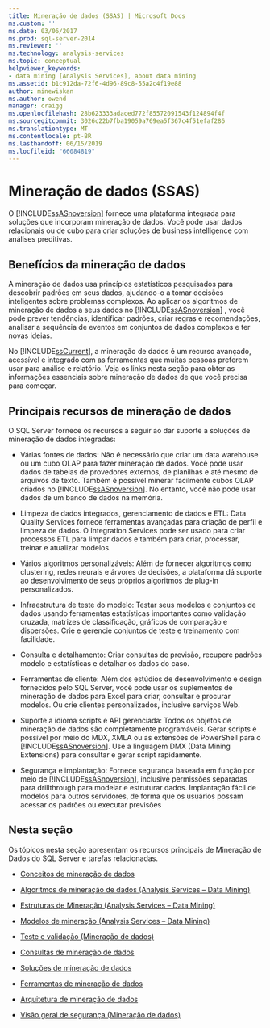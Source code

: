 ```yaml
---
title: Mineração de dados (SSAS) | Microsoft Docs
ms.custom: ''
ms.date: 03/06/2017
ms.prod: sql-server-2014
ms.reviewer: ''
ms.technology: analysis-services
ms.topic: conceptual
helpviewer_keywords:
- data mining [Analysis Services], about data mining
ms.assetid: b1c912da-72f6-4d96-89c8-55a2c4f19e88
author: minewiskan
ms.author: owend
manager: craigg
ms.openlocfilehash: 28b623333adaced772f85572091543f124894f4f
ms.sourcegitcommit: 3026c22b7fba19059a769ea5f367c4f51efaf286
ms.translationtype: MT
ms.contentlocale: pt-BR
ms.lasthandoff: 06/15/2019
ms.locfileid: "66084819"
---
```

# <a name="data-mining-ssas"></a>Mineração de dados (SSAS)
  O [!INCLUDE[ssASnoversion](../../includes/ssasnoversion-md.md)] fornece uma plataforma integrada para soluções que incorporam mineração de dados. Você pode usar dados relacionais ou de cubo para criar soluções de business intelligence com análises preditivas.  
  
## <a name="benefits-of-data-mining"></a>Benefícios da mineração de dados  
 A mineração de dados usa princípios estatísticos pesquisados para descobrir padrões em seus dados, ajudando-o a tomar decisões inteligentes sobre problemas complexos. Ao aplicar os algoritmos de mineração de dados a seus dados no [!INCLUDE[ssASnoversion](../../includes/ssasnoversion-md.md)] , você pode prever tendências, identificar padrões, criar regras e recomendações, analisar a sequência de eventos em conjuntos de dados complexos e ter novas ideias.  
  
 No [!INCLUDE[ssCurrent](../../includes/sscurrent-md.md)], a mineração de dados é um recurso avançado, acessível e integrado com as ferramentas que muitas pessoas preferem usar para análise e relatório. Veja os links nesta seção para obter as informações essenciais sobre mineração de dados de que você precisa para começar.  
  
## <a name="key-data-mining-features"></a>Principais recursos de mineração de dados  
 O SQL Server fornece os recursos a seguir ao dar suporte a soluções de mineração de dados integradas:  
  
-   Várias fontes de dados: Não é necessário que criar um data warehouse ou um cubo OLAP para fazer mineração de dados. Você pode usar dados de tabelas de provedores externos, de planilhas e até mesmo de arquivos de texto. Também é possível minerar facilmente cubos OLAP criados no [!INCLUDE[ssASnoversion](../../includes/ssasnoversion-md.md)]. No entanto, você não pode usar dados de um banco de dados na memória.  
  
-   Limpeza de dados integrados, gerenciamento de dados e ETL: Data Quality Services fornece ferramentas avançadas para criação de perfil e limpeza de dados. O Integration Services pode ser usado para criar processos ETL para limpar dados e também para criar, processar, treinar e atualizar modelos.  
  
-   Vários algoritmos personalizáveis: Além de fornecer algoritmos como clustering, redes neurais e árvores de decisões, a plataforma dá suporte ao desenvolvimento de seus próprios algoritmos de plug-in personalizados.  
  
-   Infraestrutura de teste do modelo: Testar seus modelos e conjuntos de dados usando ferramentas estatísticas importantes como validação cruzada, matrizes de classificação, gráficos de comparação e dispersões. Crie e gerencie conjuntos de teste e treinamento com facilidade.  
  
-   Consulta e detalhamento: Criar consultas de previsão, recupere padrões modelo e estatísticas e detalhar os dados do caso.  
  
-   Ferramentas de cliente: Além dos estúdios de desenvolvimento e design fornecidos pelo SQL Server, você pode usar os suplementos de mineração de dados para Excel para criar, consultar e procurar modelos. Ou crie clientes personalizados, inclusive serviços Web.  
  
-   Suporte a idioma scripts e API gerenciada: Todos os objetos de mineração de dados são completamente programáveis. Gerar scripts é possível por meio do MDX, XMLA ou as extensões de PowerShell para o [!INCLUDE[ssASnoversion](../../includes/ssasnoversion-md.md)]. Use a linguagem DMX (Data Mining Extensions) para consultar e gerar script rapidamente.  
  
-   Segurança e implantação: Fornece segurança baseada em função por meio de [!INCLUDE[ssASnoversion](../../includes/ssasnoversion-md.md)], inclusive permissões separadas para drillthrough para modelar e estruturar dados. Implantação fácil de modelos para outros servidores, de forma que os usuários possam acessar os padrões ou executar previsões  
  
## <a name="in-this-section"></a>Nesta seção  
 Os tópicos nesta seção apresentam os recursos principais de Mineração de Dados do SQL Server e tarefas relacionadas.  
  
-   [Conceitos de mineração de dados](data-mining-concepts.md)  
  
-   [Algoritmos de mineração de dados &#40;Analysis Services – Data Mining&#41;](data-mining-algorithms-analysis-services-data-mining.md)  
  
-   [Estruturas de Mineração &#40;Analysis Services – Data Mining&#41;](mining-structures-analysis-services-data-mining.md)  
  
-   [Modelos de mineração &#40;Analysis Services – Data Mining&#41;](mining-models-analysis-services-data-mining.md)  
  
-   [Teste e validação &#40;Mineração de dados&#41;](testing-and-validation-data-mining.md)  
  
-   [Consultas de mineração de dados](data-mining-queries.md)  
  
-   [Soluções de mineração de dados](data-mining-solutions.md)  
  
-   [Ferramentas de mineração de dados](data-mining-tools.md)  
  
-   [Arquitetura de mineração de dados](data-mining-architecture.md)  
  
-   [Visão geral de segurança &#40;Mineração de dados&#41;](security-overview-data-mining.md)  
  
  
